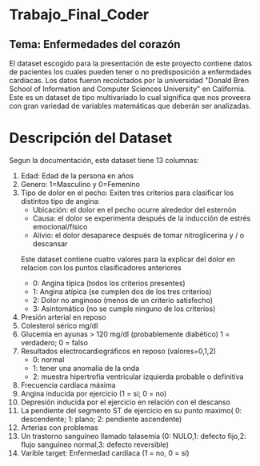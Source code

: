 # Trabajo_Final_Coder
## Tema: Enfermedades del corazón

El dataset escogido para la presentación de este proyecto contiene datos de pacientes los cuales pueden tener o no predisposición a enfermdades cardíacas. Los datos fueron recolctados por la universidad "Donald Bren School of Information and Computer Sciences
University" en California. 
Este es un dataset de tipo multivariado lo cual significa que nos proveera con gran variedad de variables matemáticas que deberán ser analizadas.

# Descripción del Dataset

Segun la documentación, este dataset tiene 13 columnas:
<ol>
  <li>Edad: Edad de la persona en años</li>
  <li>Genero: 1=Masculino y 0=Femenino</li>
  <li>Tipo de dolor en el pecho: Exiten tres criterios para clasificar los distintos tipo de angina: 
  <ul>
    <li>Ubicación: el dolor en el pecho ocurre alrededor del esternón</li>
    <li>Causa: el dolor se experimenta después de la inducción de estrés emocional/físico</li>
    <li>Alivio: el dolor desaparece después de tomar nitroglicerina y / o descansar </li>
    </ul>

Este dataset contiene cuatro valores para la explicar del dolor en relacion con los puntos clasificadores anteriores
  <ul>
    <li>0: Angina típica (todos los criterios presentes)</li>
    <li>1: Angina atípica (se cumplen dos de los tres criterios)</li>
    <li>2: Dolor no anginoso (menos de un criterio satisfecho)</li>
    <li>3: Asintomático (no se cumple ninguno de los criterios) </li>
  </ul>
	<li>Presión arterial en reposo</li>
	<li>Colesterol sérico mg/dl</li>
	<li>Glucemia en ayunas > 120 mg/dl (probablemente diabético) 1 = verdadero; 0 = falso </li>
	<li>Resultados electrocardiográficos en reposo (valores=0,1,2)
    <ul>
    <li>0: normal</li>
    <li>1: tener una anomalía de la onda</li>
    <li>2: muestra hipertrofia ventricular izquierda probable o definitiva</li>
    </ul>
  </li>
	<li>Frecuencia cardíaca máxima</li>
	<li>Angina inducida por ejercicio (1 = si; 0 = no)</li>
	<li>Depresión inducida por el ejercicio en relación con el descanso</li>
	<li>La pendiente del segmento ST de ejercicio en su punto maximo( 0: descendente; 1: plano; 2: pendiente ascendente) </li>
	<li>Arterias con problemas</li>
	<li>Un trastorno sanguíneo llamado talasemia (0: NULO,1: defecto fijo,2: flujo sanguíneo normal,3: defecto reversible)</li>
 <li> Varible target: Enfermedad cardíaca (1 = no, 0 = sí)</li>
</ol>
